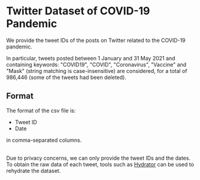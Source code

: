 # Twitter Dataset of COVID-19 Pandemic

We provide the tweet IDs of the posts on Twitter related to the COVID-19 pandemic.

In particular, tweets posted between 1 January and 31 May 2021 and containing keywords: "COVID19", "COVID", "Coronavirus", "Vaccine" and "Mask" (string matching is case-insensitive) are considered, for a total of 986,446 (some of the tweets had been deleted).

## Format

The format of the csv file is:
<ul>
  <li>Tweet ID</li>
  <li>Date</li>
</ul>
in comma-separated columns. <br /> <br />

Due to privacy concerns, we can only provide the tweet IDs and the dates. To obtain the raw data of each tweet, tools such as <a href="https://github.com/DocNow/hydrator">Hydrator</a> can be used to rehydrate the dataset.
